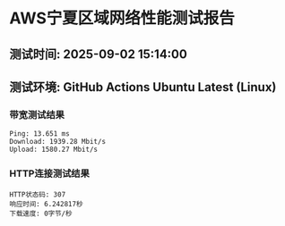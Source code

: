 # AWS宁夏区域网络性能测试报告
## 测试时间: 2025-09-02 15:14:00
## 测试环境: GitHub Actions Ubuntu Latest (Linux)

### 带宽测试结果
```
Ping: 13.651 ms
Download: 1939.28 Mbit/s
Upload: 1580.27 Mbit/s
```

### HTTP连接测试结果
```
HTTP状态码: 307
响应时间: 6.242817秒
下载速度: 0字节/秒
```

